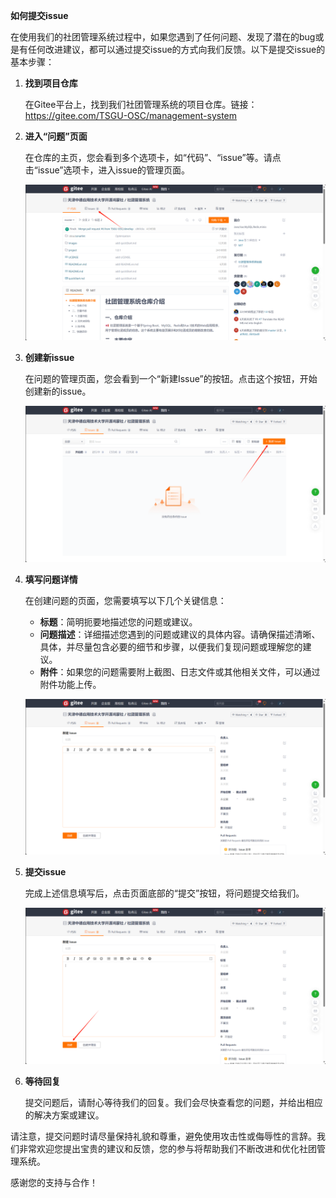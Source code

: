 **如何提交issue**

在使用我们的社团管理系统过程中，如果您遇到了任何问题、发现了潜在的bug或是有任何改进建议，都可以通过提交issue的方式向我们反馈。以下是提交issue的基本步骤：


1. **找到项目仓库**

   在Gitee平台上，找到我们社团管理系统的项目仓库。链接：https://gitee.com/TSGU-OSC/management-system

2. **进入“问题”页面**

   在仓库的主页，您会看到多个选项卡，如“代码”、“issue”等。请点击“issue”选项卡，进入issue的管理页面。

   ![image-01](./img/image-01.png)

3. **创建新issue**

   在问题的管理页面，您会看到一个“新建Issue”的按钮。点击这个按钮，开始创建新的issue。

   ![image-02](./img/image-02.png)

4. **填写问题详情**

   在创建问题的页面，您需要填写以下几个关键信息：

   - **标题**：简明扼要地描述您的问题或建议。
   - **问题描述**：详细描述您遇到的问题或建议的具体内容。请确保描述清晰、具体，并尽量包含必要的细节和步骤，以便我们复现问题或理解您的建议。
   - **附件**：如果您的问题需要附上截图、日志文件或其他相关文件，可以通过附件功能上传。

   ![image-03](./img/image-03.png)

6. **提交issue**

   完成上述信息填写后，点击页面底部的“提交”按钮，将问题提交给我们。

   ![image-04](./img/image-04.png)

7. **等待回复**

   提交问题后，请耐心等待我们的回复。我们会尽快查看您的问题，并给出相应的解决方案或建议。

请注意，提交问题时请尽量保持礼貌和尊重，避免使用攻击性或侮辱性的言辞。我们非常欢迎您提出宝贵的建议和反馈，您的参与将帮助我们不断改进和优化社团管理系统。

感谢您的支持与合作！